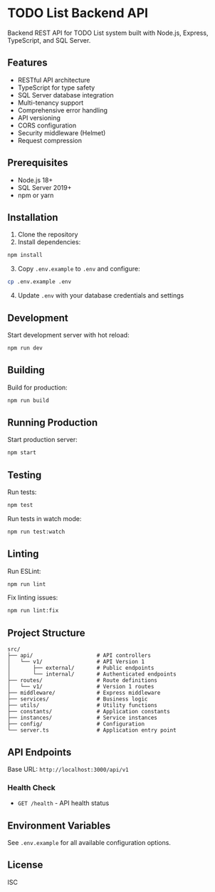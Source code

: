 # TODO List Backend API

Backend REST API for TODO List system built with Node.js, Express, TypeScript, and SQL Server.

## Features

- RESTful API architecture
- TypeScript for type safety
- SQL Server database integration
- Multi-tenancy support
- Comprehensive error handling
- API versioning
- CORS configuration
- Security middleware (Helmet)
- Request compression

## Prerequisites

- Node.js 18+ 
- SQL Server 2019+
- npm or yarn

## Installation

1. Clone the repository
2. Install dependencies:
```bash
npm install
```

3. Copy `.env.example` to `.env` and configure:
```bash
cp .env.example .env
```

4. Update `.env` with your database credentials and settings

## Development

Start development server with hot reload:
```bash
npm run dev
```

## Building

Build for production:
```bash
npm run build
```

## Running Production

Start production server:
```bash
npm start
```

## Testing

Run tests:
```bash
npm test
```

Run tests in watch mode:
```bash
npm run test:watch
```

## Linting

Run ESLint:
```bash
npm run lint
```

Fix linting issues:
```bash
npm run lint:fix
```

## Project Structure

```
src/
├── api/                    # API controllers
│   └── v1/                 # API Version 1
│       ├── external/       # Public endpoints
│       └── internal/       # Authenticated endpoints
├── routes/                 # Route definitions
│   └── v1/                 # Version 1 routes
├── middleware/             # Express middleware
├── services/               # Business logic
├── utils/                  # Utility functions
├── constants/              # Application constants
├── instances/              # Service instances
├── config/                 # Configuration
└── server.ts               # Application entry point
```

## API Endpoints

Base URL: `http://localhost:3000/api/v1`

### Health Check
- `GET /health` - API health status

## Environment Variables

See `.env.example` for all available configuration options.

## License

ISC